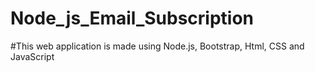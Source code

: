 # Node_js_Email_Subscription
#This web application is made using Node.js, Bootstrap, Html, CSS and JavaScript
